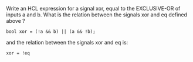 Write an HCL expression for a signal xor, equal to the EXCLUSIVE-OR of inputs a and b. What is the relation between the signals xor and eq defined above ?

```shell
bool xor = (!a && b) || (a && !b);
```

and the relation between the signals xor and eq is:

```shell
xor = !eq
```

